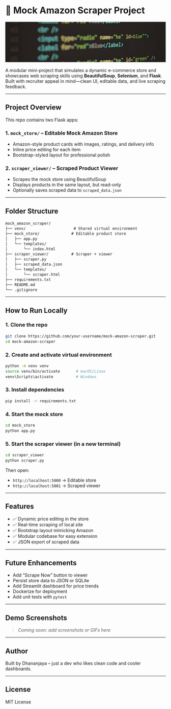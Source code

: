 # 🛒 Mock Amazon Scraper Project

![Banner](https://github.com/dhananjayaDev/mini-web-scraping/blob/main/web%20scrape%20project%20banner.png)

A modular mini-project that simulates a dynamic e-commerce store and showcases web scraping skills using **BeautifulSoup**, **Selenium**, and **Flask**. Built with recruiter appeal in mind—clean UI, editable data, and live scraping feedback.

---

##  Project Overview

This repo contains two Flask apps:

### 1. `mock_store/` – Editable Mock Amazon Store
- Amazon-style product cards with images, ratings, and delivery info
- Inline price editing for each item
- Bootstrap-styled layout for professional polish

### 2. `scraper_viewer/` – Scraped Product Viewer
- Scrapes the mock store using BeautifulSoup
- Displays products in the same layout, but read-only
- Optionally saves scraped data to `scraped_data.json`

---

##  Folder Structure

```
mock_amazon_scraper/
├── venv/                     # Shared virtual environment
├── mock_store/              # Editable product store
│   ├── app.py
│   └── templates/
│       └── index.html
├── scraper_viewer/          # Scraper + viewer
│   ├── scraper.py
│   ├── scraped_data.json
│   └── templates/
│       └── scraper.html
├── requirements.txt
├── README.md
└── .gitignore
```

---

##  How to Run Locally

### 1. Clone the repo
```bash
git clone https://github.com/your-username/mock-amazon-scraper.git
cd mock-amazon-scraper
```

### 2. Create and activate virtual environment
```bash
python -m venv venv
source venv/bin/activate       # macOS/Linux
venv\Scripts\activate          # Windows
```

### 3. Install dependencies
```bash
pip install -r requirements.txt
```

### 4. Start the mock store
```bash
cd mock_store
python app.py
```

### 5. Start the scraper viewer (in a new terminal)
```bash
cd scraper_viewer
python scraper.py
```

Then open:
- `http://localhost:5000` → Editable store
- `http://localhost:5001` → Scraped viewer

---

##  Features

- ✅ Dynamic price editing in the store
- ✅ Real-time scraping of local site
- ✅ Bootstrap layout mimicking Amazon
- ✅ Modular codebase for easy extension
- ✅ JSON export of scraped data

---

##  Future Enhancements

- Add “Scrape Now” button to viewer
- Persist store data to JSON or SQLite
- Add Streamlit dashboard for price trends
- Dockerize for deployment
- Add unit tests with `pytest`

---

##  Demo Screenshots

> _Coming soon: add screenshots or GIFs here_

---

##  Author

Built by Dhananjaya – just a dev who likes clean code and cooler dashboards.

---

##  License

MIT License

